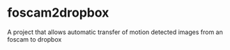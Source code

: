 # foscam2dropbox
A project that allows automatic transfer of motion detected images from an foscam to dropbox
